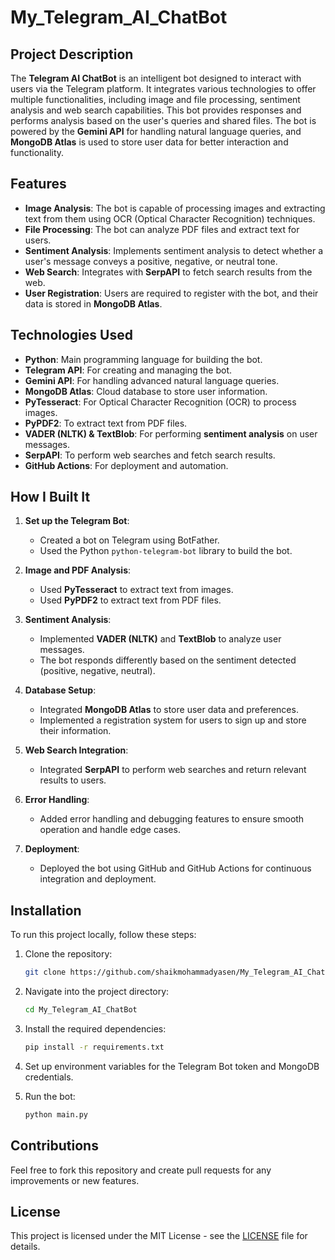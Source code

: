 # My_Telegram_AI_ChatBot

## Project Description

The **Telegram AI ChatBot** is an intelligent bot designed to interact with users via the Telegram platform. It integrates various technologies to offer multiple functionalities, including image and file processing, sentiment analysis and  web search capabilities. This bot provides responses and performs analysis based on the user's queries and shared files. 
The bot is powered by the **Gemini API** for handling natural language queries, and **MongoDB Atlas** is used to store user data for better interaction and functionality.

## Features
- **Image Analysis**: The bot is capable of processing images and extracting text from them using OCR (Optical Character Recognition) techniques.
- **File Processing**: The bot can analyze PDF files and extract text for users.
- **Sentiment Analysis**: Implements sentiment analysis to detect whether a user's message conveys a positive, negative, or neutral tone.
- **Web Search**: Integrates with **SerpAPI** to fetch search results from the web.
- **User Registration**: Users are required to register with the bot, and their data is stored in **MongoDB Atlas**.

## Technologies Used
- **Python**: Main programming language for building the bot.
- **Telegram API**: For creating and managing the bot.
- **Gemini API**: For handling advanced natural language queries.
- **MongoDB Atlas**: Cloud database to store user information.
- **PyTesseract**: For Optical Character Recognition (OCR) to process images.
- **PyPDF2**: To extract text from PDF files.
- **VADER (NLTK) & TextBlob**: For performing **sentiment analysis** on user messages.
- **SerpAPI**: To perform web searches and fetch search results.
- **GitHub Actions**: For deployment and automation.

## How I Built It

1. **Set up the Telegram Bot**:
    - Created a bot on Telegram using BotFather.
    - Used the Python `python-telegram-bot` library to build the bot.

2. **Image and PDF Analysis**:
    - Used **PyTesseract** to extract text from images.
    - Used **PyPDF2** to extract text from PDF files.

3. **Sentiment Analysis**:
    - Implemented **VADER (NLTK)** and **TextBlob** to analyze user messages.
    - The bot responds differently based on the sentiment detected (positive, negative, neutral).

4. **Database Setup**:
    - Integrated **MongoDB Atlas** to store user data and preferences.
    - Implemented a registration system for users to sign up and store their information.

5. **Web Search Integration**:
    - Integrated **SerpAPI** to perform web searches and return relevant results to users.

6. **Error Handling**:
    - Added error handling and debugging features to ensure smooth operation and handle edge cases.

7. **Deployment**:
    - Deployed the bot using GitHub and GitHub Actions for continuous integration and deployment.

## Installation

To run this project locally, follow these steps:

1. Clone the repository:
   ```bash
   git clone https://github.com/shaikmohammadyasen/My_Telegram_AI_ChatBot.git
   ```

2. Navigate into the project directory:
   ```bash
   cd My_Telegram_AI_ChatBot
   ```

3. Install the required dependencies:
   ```bash
   pip install -r requirements.txt
   ```

4. Set up environment variables for the Telegram Bot token and MongoDB credentials.

5. Run the bot:
   ```bash
   python main.py
   ```

## Contributions

Feel free to fork this repository and create pull requests for any improvements or new features.

## License

This project is licensed under the MIT License - see the [LICENSE](LICENSE) file for details.
